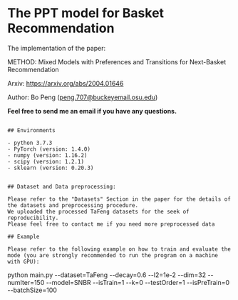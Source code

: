 # The PPT model for Basket Recommendation
The implementation of the paper:

METHOD: Mixed Models with Preferences and Transitions for Next-Basket Recommendation

Arxiv: https://arxiv.org/abs/2004.01646

Author: Bo Peng (peng.707@buckeyemail.osu.edu)

**Feel free to send me an email if you have any questions.**

```

## Environments

- python 3.7.3
- PyTorch (version: 1.4.0)
- numpy (version: 1.16.2)
- scipy (version: 1.2.1)
- sklearn (version: 0.20.3)


## Dataset and Data preprocessing:

Please refer to the "Datasets" Section in the paper for the details of the datasets and preprocessing procedure.
We uploaded the processed TaFeng datasets for the seek of reproducibility. 
Please feel free to contact me if you need more preprocessed data

## Example

Please refer to the following example on how to train and evaluate the mode (you are strongly recommended to run the program on a machine with GPU):

```
python main.py --dataset=TaFeng --decay=0.6 --l2=1e-2 --dim=32 --numIter=150 --model=SNBR --isTrain=1 --k=0 --testOrder=1 --isPreTrain=0 --batchSize=100
```

